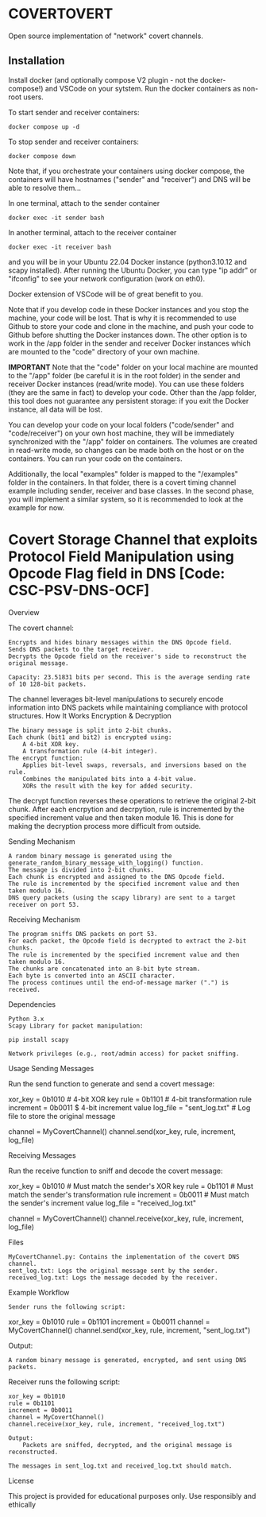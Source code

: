 # COVERTOVERT
Open source implementation of "network" covert channels.

## Installation

Install docker (and optionally compose V2 plugin - not the docker-compose!) and VSCode on your sytstem. Run the docker containers as non-root users.

To start sender and receiver containers:
```
docker compose up -d
```

To stop sender and receiver containers:
```
docker compose down
```

Note that, if you orchestrate your containers using docker compose, the containers will have hostnames ("sender" and "receiver") and DNS will be able to resolve them...

In one terminal, attach to the sender container
```
docker exec -it sender bash
```
In another terminal, attach to the receiver container
```
docker exec -it receiver bash
```

and you will be in your Ubuntu 22.04 Docker instance (python3.10.12 and scapy installed). After running the Ubuntu Docker, you can type "ip addr" or "ifconfig" to see your network configuration (work on eth0).

Docker extension of VSCode will be of great benefit to you.

Note that if you develop code in these Docker instances and you stop the machine, your code will be lost. That is why it is recommended to use Github to store your code and clone in the machine, and push your code to Github before shutting the Docker instances down. The other option is to work in the /app folder in the sender and receiver Docker instances which are mounted to the "code" directory of your own machine.

**IMPORTANT** Note that the "code" folder on your local machine are mounted to the "/app" folder (be careful it is in the root folder) in the sender and receiver Docker instances (read/write mode). You can use these folders (they are the same in fact) to develop your code. Other than the /app folder, this tool does not guarantee any persistent storage: if you exit the Docker instance, all data will be lost.

You can develop your code on your local folders ("code/sender" and "code/receiver") on your own host machine, they will be immediately synchronized with the "/app" folder on containers. The volumes are created in read-write mode, so changes can be made both on the host or on the containers. You can run your code on the containers.

Additionally, the local "examples" folder is mapped to the "/examples" folder in the containers. In that folder, there is a covert timing channel example including sender, receiver and base classes. In the second phase, you will implement a similar system, so it is recommended to look at the example for now.

# Covert Storage Channel that exploits Protocol Field Manipulation using Opcode Flag field in DNS [Code: CSC-PSV-DNS-OCF]

Overview

The covert channel:

    Encrypts and hides binary messages within the DNS Opcode field.
    Sends DNS packets to the target receiver.
    Decrypts the Opcode field on the receiver's side to reconstruct the original message.

    Capacity: 23.51831 bits per second. This is the average sending rate of 10 128-bit packets.

The channel leverages bit-level manipulations to securely encode information into DNS packets while maintaining compliance with protocol structures.
How It Works
Encryption & Decryption

    The binary message is split into 2-bit chunks.
    Each chunk (bit1 and bit2) is encrypted using:
        A 4-bit XOR key.
        A transformation rule (4-bit integer).
    The encrypt function:
        Applies bit-level swaps, reversals, and inversions based on the rule.
        Combines the manipulated bits into a 4-bit value.
        XORs the result with the key for added security.

The decrypt function reverses these operations to retrieve the original 2-bit chunk.
After each encrpytion and decrpytion, rule is incremented by the specified increment value and then taken module 16. This is done for making the decryption process more difficult from outside.

Sending Mechanism

    A random binary message is generated using the generate_random_binary_message_with_logging() function.
    The message is divided into 2-bit chunks.
    Each chunk is encrypted and assigned to the DNS Opcode field.
    The rule is incremented by the specified increment value and then taken modulo 16.
    DNS query packets (using the scapy library) are sent to a target receiver on port 53.

Receiving Mechanism

    The program sniffs DNS packets on port 53.
    For each packet, the Opcode field is decrypted to extract the 2-bit chunks.
    The rule is incremented by the specified increment value and then taken modulo 16.
    The chunks are concatenated into an 8-bit byte stream.
    Each byte is converted into an ASCII character.
    The process continues until the end-of-message marker (".") is received.

Dependencies

    Python 3.x
    Scapy Library for packet manipulation:

    pip install scapy

    Network privileges (e.g., root/admin access) for packet sniffing.

Usage
Sending Messages

Run the send function to generate and send a covert message:

xor_key = 0b1010           # 4-bit XOR key
rule = 0b1101              # 4-bit transformation rule
increment = 0b0011         $ 4-bit increment value
log_file = "sent_log.txt"  # Log file to store the original message

channel = MyCovertChannel()
channel.send(xor_key, rule, increment, log_file)

Receiving Messages

Run the receive function to sniff and decode the covert message:

xor_key = 0b1010           # Must match the sender's XOR key
rule = 0b1101              # Must match the sender's transformation rule
increment = 0b0011         # Must match the sender's increment value
log_file = "received_log.txt"

channel = MyCovertChannel()
channel.receive(xor_key, rule, increment, log_file)

Files

    MyCovertChannel.py: Contains the implementation of the covert DNS channel.
    sent_log.txt: Logs the original message sent by the sender.
    received_log.txt: Logs the message decoded by the receiver.

Example Workflow

    Sender runs the following script:

xor_key = 0b1010
rule = 0b1101
increment = 0b0011
channel = MyCovertChannel()
channel.send(xor_key, rule, increment, "sent_log.txt")

Output:

    A random binary message is generated, encrypted, and sent using DNS packets.

Receiver runs the following script:

    xor_key = 0b1010
    rule = 0b1101
    increment = 0b0011
    channel = MyCovertChannel()
    channel.receive(xor_key, rule, increment, "received_log.txt")

    Output:
        Packets are sniffed, decrypted, and the original message is reconstructed.

    The messages in sent_log.txt and received_log.txt should match.

License

This project is provided for educational purposes only. Use responsibly and ethically
